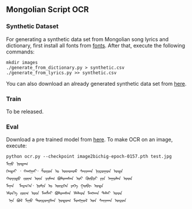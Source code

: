 ## Mongolian Script OCR

### Synthetic Dataset
For generating a synthetic data set from Mongolian song lyrics and dictionary, first install
all fonts from [fonts](fonts). After that, execute the following commands:
```
mkdir images
./generate_from_dictionary.py > synthetic.csv
./generate_from_lyrics.py >> synthetic.csv
```

You can also download an already generated synthetic data set from
[here](https://drive.google.com/file/d/1s9t22tRI22uolUv1bv023xj-x68gu1dp).


### Train

To be released.

### Eval

Download a pre trained model from
[here](https://drive.google.com/uc?export=download&id=1FBnyrgBLVAxWXgmPGvRFMQX__nk32iND).
To make OCR on an image, execute:
```
python ocr.py --checkpoint image2bichig-epoch-0157.pth test.jpg
ᠮᠢᠨᠦ ᠨᠤᠲᠠᠭ
ᠬᠡᠨᠲᠡᠢ ᠂ ᠬᠠᠩᠭᠠᠢ᠂ ᠱᠣᠶᠣᠨ ᠤ ᠥᠨᠳᠥᠷ ᠰᠠᠶ᠋ᠢᠬᠠᠨ ᠨᠢᠷᠤᠭᠤᠨ ᠤᠳᠨ
ᠬᠣᠶᠢᠲᠤ ᠵᠦᠭ ᠦᠨ ᠴᠢᠮᠡᠭ ᠪᠣᠯᠤᠭᠰᠠᠨ ᠣᠢ ᠬᠥᠪᠴᠢ ᠶᠢᠨ ᠠᠭᠤᠯᠠᠨ ᠤᠳ
ᠮᠠᠨᠠᠨ  ᠮᠠᠷᠭ᠎ᠠ᠂ ᠨᠣᠮᠢᠨ ᠤ ᠥᠷᠭᠡᠨ ᠶᠡᠬᠡ ᠭᠣᠪᠢ ᠤᠳᠨ
ᠡᠮᠦᠨ᠎ᠡ ᠵᠦᠭ ᠦᠨ ᠮᠠᠩᠯᠠᠢ ᠪᠣᠯᠤᠭᠰᠠᠨ ᠡᠯᠡᠯᠡᠳ ᠮᠠᠩᠬᠠᠨ ᠳᠠᠯᠠᠢ ᠤᠳ
 ᠡᠨᠡ ᠪᠣᠯ ᠮᠢᠨᠦ ᠲᠦᠷᠦᠭᠰᠡᠨ ᠨᠤᠲᠤᠭ ᠮᠣᠩᠭᠣᠯ ᠤᠨ ᠰᠠᠶ᠋ᠢᠬᠠᠨ ᠣᠷᠣᠨ
```
